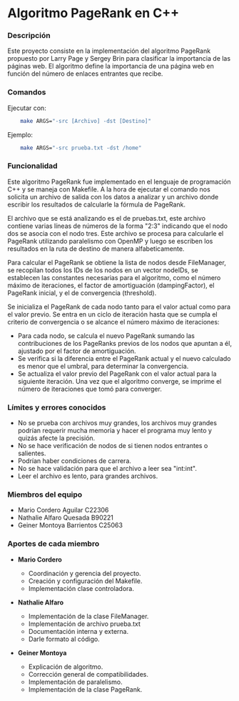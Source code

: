 # Algoritmo PageRank en C++


### Descripción

Este proyecto consiste en la implementación del algoritmo PageRank propuesto por Larry Page y Sergey Brin para clasificar la importancia de las páginas web. El algoritmo define la importancia de una página web en función del número de enlaces entrantes que recibe.


### Comandos

Ejecutar con:
```bash
    make ARGS="-src [Archivo] -dst [Destino]"
```

Ejemplo:
```bash
    make ARGS="-src prueba.txt -dst /home"
```


### Funcionalidad

Este algoritmo PageRank fue implementado en el lenguaje de programación C++ y se maneja con Makefile. A la hora de ejecutar el comando nos solicita un archivo de salida con los datos a analizar y un archivo donde escribir los resultados de calcularle la fórmula de PageRank.


El archivo que se está analizando es el de pruebas.txt, este archivo contiene varias líneas de números de la forma "2:3" indicando que el nodo dos se asocia con el nodo tres. Este archivo se procesa para calcularle el PageRank utilizando paralelismo con OpenMP y luego se escriben los resultados en la ruta de destino de manera alfabeticamente.


Para calcular el PageRank se obtiene la lista de nodos desde FileManager, se recopilan todos los IDs de los nodos en un vector nodeIDs, se establecen las constantes necesarias para el algoritmo, como el número máximo de iteraciones, el factor de amortiguación (dampingFactor), el PageRank inicial, y el de convergencia (threshold).


Se inicializa el PageRank de cada nodo tanto para el valor actual como para el valor previo. Se entra en un ciclo de iteración hasta que se cumpla el criterio de convergencia o se alcance el número máximo de iteraciones:
  - Para cada nodo, se calcula el nuevo PageRank sumando las contribuciones de los PageRanks previos de los nodos que apuntan a él, ajustado por el factor de amortiguación.
  - Se verifica si la diferencia entre el PageRank actual y el nuevo calculado es menor que el umbral, para determinar la convergencia.
  - Se actualiza el valor previo del PageRank con el valor actual para la siguiente iteración.
Una vez que el algoritmo converge, se imprime el número de iteraciones que tomó para converger.


### Límites y errores conocidos

- No se prueba con archivos muy grandes, los archivos muy grandes podrían requerir mucha memoria y hacer el programa muy lento y quizás afecte la precisión.
- No se hace verificación de nodos de si tienen nodos entrantes o salientes.
- Podrían haber condiciones de carrera.
- No se hace validación para que el archivo a leer sea "int:int".
- Leer el archivo es lento, para grandes archivos.


### Miembros del equipo
- Mario Cordero Aguilar C22306
- Nathalie Alfaro Quesada B90221
- Geiner Montoya Barrientos C25063


### Aportes de cada miembro
- **Mario Cordero**
  - Coordinación y gerencia del proyecto.
  - Creación y configuración del Makefile.
  - Implementación clase controladora.


- **Nathalie Alfaro**
  - Implementación de la clase FileManager.
  - Implementación de archivo prueba.txt
  - Documentación interna y externa.
  - Darle formato al código.


- **Geiner Montoya**
  - Explicación de algoritmo.
  - Corrección general de compatibilidades.
  - Implementación de paralelismo.
  - Implementación de la clase PageRank.
